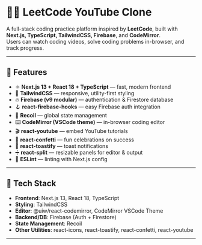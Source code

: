 # 🧑‍💻 LeetCode YouTube Clone

A full-stack coding practice platform inspired by **LeetCode**, built with **Next.js, TypeScript, TailwindCSS, Firebase**, and **CodeMirror**.  
Users can watch coding videos, solve coding problems in-browser, and track progress.

---

## 🚀 Features

- ⚛️ **Next.js 13 + React 18 + TypeScript** — fast, modern frontend
- 🎨 **TailwindCSS** — responsive, utility-first styling
- 🔥 **Firebase (v9 modular)** — authentication & Firestore database
- 🪝 **react-firebase-hooks** — easy Firebase auth integration
- 🧩 **Recoil** — global state management
- ⌨️ **CodeMirror (VSCode theme)** — in-browser coding editor
- 🎬 **react-youtube** — embed YouTube tutorials
- 🎉 **react-confetti** — fun celebrations on success
- 📢 **react-toastify** — toast notifications
- ➗ **react-split** — resizable panels for editor & output
- 🧪 **ESLint** — linting with Next.js config

---

## 🧱 Tech Stack

- **Frontend**: Next.js 13, React 18, TypeScript  
- **Styling**: TailwindCSS  
- **Editor**: @uiw/react-codemirror, CodeMirror VSCode Theme  
- **Backend/DB**: Firebase (Auth + Firestore)  
- **State Management**: Recoil  
- **Other Utilities**: react-icons, react-toastify, react-confetti, react-youtube  

---


